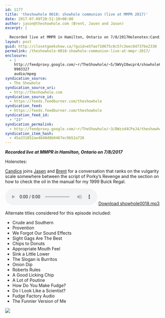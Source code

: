 ```yaml
---
id: 1177
title: 'theshowhole 0018: showhole communion (live at MMPR 2017)'
date: 2017-07-09T20:51:10+00:00
author: jason@theshowhole.com (Brent, Jasen and Jason)
excerpt: |
  
  Recorded live at MMPR in Hamilton, Ontario on 7/8/2017Holenotes:Candice joins Jasen and Brent for a conversation that ranks on the vulgarity scale somewhere between the script of Porky's Revenge and the section on how to check the oil in the man...
layout: post
guid: http://closetgeekshow.ca/?guid=e5fae710675c0c57c3eec84737be2338
permalink: /theshowhole-0018-showhole-communion-live-at-mmpr-2017/
enclosure:
  - |
    http://feedproxy.google.com/~r/TheShowhole/~5/5WVyI0wcpr4/showhole0018.mp3
    9903327
    audio/mpeg
syndication_source:
  - The Showhole
syndication_source_uri:
  - http://theshowhole.com
syndication_source_id:
  - https://feeds.feedburner.com/theshowhole
syndication_feed:
  - https://feeds.feedburner.com/theshowhole
syndication_feed_id:
  - "23"
syndication_permalink:
  - http://feedproxy.google.com/~r/TheShowhole/~3/DWzzd4CPeJ4/theshowhole-0018-showhole-communion-live-at-mmpr-2017
syndication_item_hash:
  - 45a331852ae4840d8b0467ec9b52a726
---
```

<div class="posthaven-post-body">
  <p>
    <b><i>Recorded live at MMPR in Hamilton, Ontario on 7/8/2017</i></b>
  </p>
  
  <p>
    Holenotes:
  </p>
  
  <p>
    <a href="https://twitter.com/cinn48">Candice</a> joins <a href="https://twitter.com/AlienCG" title="Link: https://twitter.com/AlienCG">Jasen</a> and <a href="https://twitter.com/closetgeekshow" title="Link: https://twitter.com/closetgeekshow">Brent</a> for a conversation that ranks on the vulgarity scale somewhere between the script of Porky&#8217;s Revenge and the section on how to check the oil in the manual for my 1999 Buick Regal.
  </p>
  
  <p>
    <div class="posthaven-file posthaven-file-audio posthaven-file-state-processed" id="posthaven_audio_1905320" >
      <audio controls src="https://phaven-prod.s3.amazonaws.com/files/audio_part/asset/1905320/-VrE-eMRLshaK_K2PNuMKGyxGPk/showhole0018.mp3" type="audio/mpeg"></audio> <a class="posthaven-file-download" download href="https://phaven-prod.s3.amazonaws.com/files/audio_part/asset/1905320/-VrE-eMRLshaK_K2PNuMKGyxGPk/showhole0018.mp3">Download showhole0018.mp3</a>
    </div>
  </p>
  
  <p>
    Alternate titles considered for this episode included:
  </p>
  
  <ul>
    <li>
      Crude and Southern
    </li>
    <li>
      Provention
    </li>
    <li>
      We Forgot Our Sound Effects
    </li>
    <li>
      Sight Gags Are The Best
    </li>
    <li>
      Chips to Donuts
    </li>
    <li>
      Appropriate Mouth Feel
    </li>
    <li>
      Sink a Little Lower
    </li>
    <li>
      The Slogan is Burritos
    </li>
    <li>
      Onion Dip
    </li>
    <li>
      Roberts Rules
    </li>
    <li>
      A Good Licking Chip
    </li>
    <li>
      A Lot of Poutine
    </li>
    <li>
      How Do You Make Fudge?
    </li>
    <li>
      Do I Look Like a Scientist?
    </li>
    <li>
      Fudge Factory Audio
    </li>
    <li>
      The Funnier Version of Me
    </li>
  </ul>
  
  <div class="posthaven-gallery" id="posthaven_gallery[1181310]">
    <p class="posthaven-file posthaven-file-image posthaven-file-state-processed">
      <img class="posthaven-gallery-image" src="https://phaven-prod.s3.amazonaws.com/files/image_part/asset/1905321/JxhECXcsDmERNr8OHMpk61h0jjM/medium_showhole0018image.JPG" data-posthaven-state='processed'
data-medium-src='https://phaven-prod.s3.amazonaws.com/files/image_part/asset/1905321/JxhECXcsDmERNr8OHMpk61h0jjM/medium_showhole0018image.JPG'
data-medium-width='800'
data-medium-height='601'
data-large-src='https://phaven-prod.s3.amazonaws.com/files/image_part/asset/1905321/JxhECXcsDmERNr8OHMpk61h0jjM/large_showhole0018image.JPG'
data-large-width='1093'
data-large-height='821'
data-thumb-src='https://phaven-prod.s3.amazonaws.com/files/image_part/asset/1905321/JxhECXcsDmERNr8OHMpk61h0jjM/thumb_showhole0018image.JPG'
data-thumb-width='200'
data-thumb-height='200'
data-xlarge-src='https://phaven-prod.s3.amazonaws.com/files/image_part/asset/1905321/JxhECXcsDmERNr8OHMpk61h0jjM/xlarge_showhole0018image.JPG'
data-xlarge-width='1093'
data-xlarge-height='821'
data-orig-src='https://phaven-prod.s3.amazonaws.com/files/image_part/asset/1905321/JxhECXcsDmERNr8OHMpk61h0jjM/showhole0018image.JPG'
data-orig-width='1093'
data-orig-height='821'
data-posthaven-id='1905321' />
    </p></p>
  </div></p> 
  
  <p>
  </p>
</div>